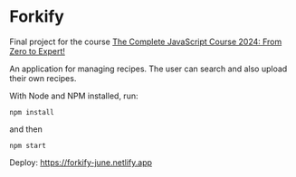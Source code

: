 # Forkify

Final project for the course [The Complete JavaScript Course 2024: From Zero to Expert!](https://www.udemy.com/course/the-complete-javascript-course/)

An application for managing recipes. The user can search and also upload their own recipes.

With Node and NPM installed, run:

```shell
npm install
```

and then

```shell
npm start
```

Deploy: https://forkify-june.netlify.app
